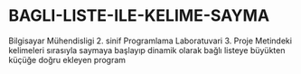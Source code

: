 # BAGLI-LISTE-ILE-KELIME-SAYMA
Bilgisayar Mühendisligi 2. sinif Programlama Laboratuvari 3. Proje
Metindeki kelimeleri sırasıyla saymaya başlayıp dinamik olarak bağlı listeye büyükten küçüğe doğru ekleyen program
